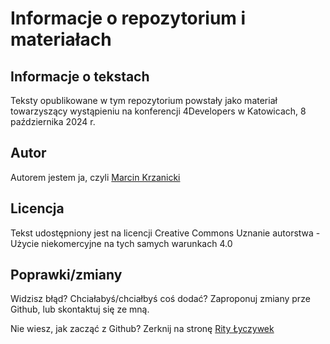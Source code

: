 # Informacje o repozytorium i materiałach

## Informacje o tekstach
Teksty opublikowane w tym repozytorium powstały jako materiał towarzyszący wystąpieniu na konferencji 4Developers w Katowicach, 8 października 2024 r.

## Autor
Autorem jestem ja, czyli [Marcin Krzanicki](https://www.linkedin.com/in/marcinkrzanicki/)

## Licencja
Tekst udostępniony jest na licencji Creative Commons Uznanie autorstwa - Użycie niekomercyjne na tych samych warunkach 4.0

## Poprawki/zmiany
Widzisz błąd? Chciałabyś/chciałbyś coś dodać? 
Zaproponuj zmiany prze Github, lub skontaktuj się ze mną.

Nie wiesz, jak zacząć z Github? Zerknij na stronę [Rity Łyczywek](https://www.flynerd.pl/2017/09/git-dla-poczatkujacych-ucz-sie-interaktywnie.html)

